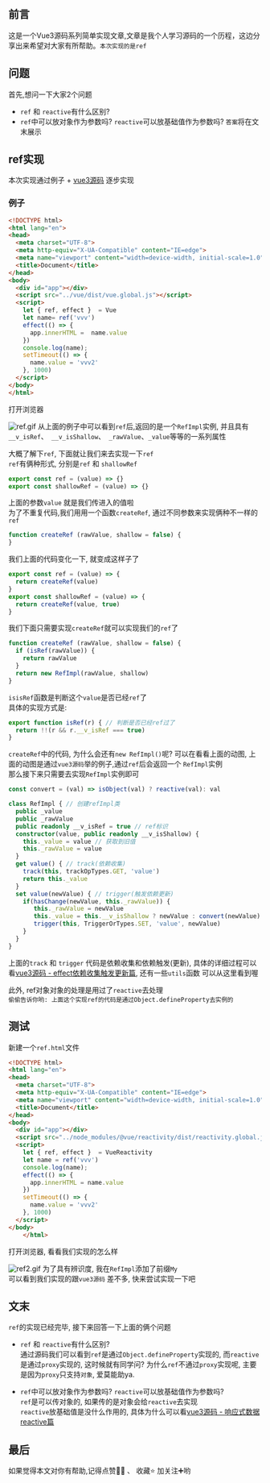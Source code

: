## 前言
这是一个Vue3源码系列简单实现文章,文章是我个人学习源码的一个历程，这边分享出来希望对大家有所帮助。`本次实现的是ref`
## 问题
首先,想问一下大家2个问题
- `ref` 和 `reactive`有什么区别?
- `ref`中可以放对象作为参数吗? `reactive`可以放基础值作为参数吗?
  `答案`将在文末展示
## ref实现
本次实现通过例子 + [vue3源码](https://github.com/vuejs/vue-next) 逐步实现
### 例子
```html
<!DOCTYPE html>
<html lang="en">
<head>
  <meta charset="UTF-8">
  <meta http-equiv="X-UA-Compatible" content="IE=edge">
  <meta name="viewport" content="width=device-width, initial-scale=1.0">
  <title>Document</title>
</head>
<body>
  <div id="app"></div>
  <script src="../vue/dist/vue.global.js"></script>
  <script>
    let { ref, effect }  = Vue
    let name= ref('vvv')
    effect(() => {
      app.innerHTML =  name.value
    })
    console.log(name);
    setTimeout(() => {
      name.value = 'vvv2'
    }, 1000)
  </script>
</body>
</html>
```
打开浏览器

![ref.gif](https://p3-juejin.byteimg.com/tos-cn-i-k3u1fbpfcp/f445b64a5fcf47a784654f63756f9e83~tplv-k3u1fbpfcp-watermark.image?)
从上面的例子中可以看到`ref`后,返回的是一个`RefImpl`实例, 并且具有
`__v_isRef`、` __v_isShallow`、` _rawValue`、`_value`等等的一系列属性

大概了解下`ref`, 下面就让我们来去实现一下`ref` <br />
`ref`有俩种形式, 分别是`ref` 和 `shallowRef`
```ts
export const ref = (value) => {}
export const shallowRef = (value) => {}
```
上面的参数`value` 就是我们传进入的值啦 <br />
为了不重复代码,我们用用一个函数`createRef`, 通过不同参数来实现俩种不一样的`ref` <br />
```ts
function createRef (rawValue, shallow = false) {
}
```
我们上面的代码变化一下, 就变成这样子了
```ts
export const ref = (value) => {
  return createRef(value)
}
export const shallowRef = (value) => {
  return createRef(value, true)
}
```
我们下面只需要实现`createRef`就可以实现我们的`ref`了
```ts
function createRef (rawValue, shallow = false) {
  if (isRef(rawValue)) {
    return rawValue
  }
  return new RefImpl(rawValue, shallow)
}
```

`isisRef`函数是判断这个`value`是否已经`ref`了 <br />
具体的实现方式是:
```ts
export function isRef(r) { // 判断是否已经ref过了
  return !!(r && r.__v_isRef === true)
}
```
`createRef`中的代码, 为什么会还有`new RefImpl()`呢? 可以在看看上面的动图, 上面的动图是通过`vue3源码`举的例子,通过`ref`后会返回一个 `RefImpl`实例 <br />
那么接下来只需要去实现`RefImpl`实例即可 <br />
```ts
const convert = (val) => isObject(val) ? reactive(val): val

class RefImpl { // 创建refImpl类
  public _value 
  public _rawValue  
  public readonly __v_isRef = true // ref标识
  constructor(value, public readonly __v_isShallow) {
    this._value = value // 获取到旧值
    this._rawValue = value
  }
  get value() { // track(依赖收集)
    track(this, trackOpTypes.GET, 'value')
    return this._value
  }
  set value(newValue) { // trigger(触发依赖更新)
    if(hasChange(newValue, this._rawValue)) {
       this._rawValue = newValue
       this._value = this.__v_isShallow ? newValue : convert(newValue)
       trigger(this, TriggerOrTypes.SET, 'value', newValue)
    }
  }
}
```
上面的`track` 和 `trigger` 代码是依赖收集和依赖触发(更新), 具体的详细过程可以看[vue3源码 - effect依赖收集触发更新篇](https://juejin.cn/post/7072264858120486942), 还有一些`utils`函数 可以从这里看到喔 <br />

此外, ref对象对象的处理是用过了`reactive`去处理<br />
`偷偷告诉你哟: 上面这个实现ref的代码是通过Object.defineProperty去实例的`
## 测试
新建一个`ref.html`文件
```html
<!DOCTYPE html>
<html lang="en">
<head>
  <meta charset="UTF-8">
  <meta http-equiv="X-UA-Compatible" content="IE=edge">
  <meta name="viewport" content="width=device-width, initial-scale=1.0">
  <title>Document</title>
</head>
<body>
  <div id="app"></div>
  <script src="../node_modules/@vue/reactivity/dist/reactivity.global.js"></script>
  <script>
    let { ref, effect }  = VueReactivity
    let name = ref('vvv')
    console.log(name);
    effect(() => {
      app.innerHTML = name.value
    })
    setTimeout(() => {
      name.value = 'vvv2'
    }, 1000)
  </script>
</body>
    </html>
```
打开浏览器, 看看我们实现的怎么样

![ref2.gif](https://p1-juejin.byteimg.com/tos-cn-i-k3u1fbpfcp/56ddd9e46909443385d846226a85c841~tplv-k3u1fbpfcp-watermark.image?)
为了具有辨识度, 我在`RefImpl`添加了前缀`My` <br />
可以看到我们实现的跟`vue3源码` 差不多, 快来尝试实现一下吧
## 文末
`ref`的实现已经完毕, 接下来回答一下上面的俩个问题
- `ref` 和 `reactive`有什么区别? <br />
    通过源码我们可以看到`ref`是通过`Object.defineProperty`实现的, 而`reactive`是通过`proxy`实现的, 这时候就有同学问? 为什么`ref`不通过`proxy`实现呢, 主要是因为`proxy`只支持`对象`, 爱莫能助ya.

- `ref`中可以放对象作为参数吗? `reactive`可以放基础值作为参数吗? <br />
   `ref`是可以传对象的, 如果传的是对象会给`reactive`去实现  <br />
   `reactive`放基础值是没什么作用的, 具体为什么可以看[vue3源码 - 响应式数据reactive篇](https://juejin.cn/post/7071148614986235911)

## 最后
如果觉得本文对你有帮助,记得点赞👍🏻 、 收藏⭐️ 加关注➕哟